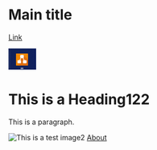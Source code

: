 # Main title
[Link](test.html)

![Test123](Pasted%20image%2020220318205823.png)

<html>

<link rel="icon" href="data:image/svg+xml,<svg xmlns=%22http://www.w3.org/2000/svg%22 viewBox=%220 0 100 100%22><text y=%22.9em%22 font-size=%2290%22>🖇️</text></svg>"></link>
	
<head>

<title>My Page Title 248</title>

<link rel="icon" type="image/x-icon" href="/images/favicon.ico">

</head>

<body>

<h1>This is a Heading122</h1>

<p>This is a paragraph.</p>
	<img src="https://pyrodusk.github.io/dbe/docs/images/Pasted image 20220318205823.png" alt="This is a test image2">
	<a href="test.html" title="Test1">About</a>
</body>
	
</html>
